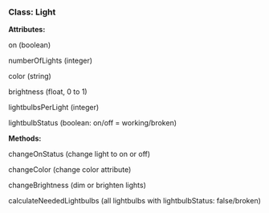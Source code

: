 ### Class: Light

**Attributes:**

on (boolean)

numberOfLights (integer)

color (string)

brightness (float, 0 to 1)

lightbulbsPerLight (integer)

lightbulbStatus (boolean: on/off = working/broken)


**Methods:**

changeOnStatus (change light to on or off)

changeColor (change color attribute)

changeBrightness (dim or brighten lights)

calculateNeededLightbulbs (all lightbulbs with lightbulbStatus: false/broken)
